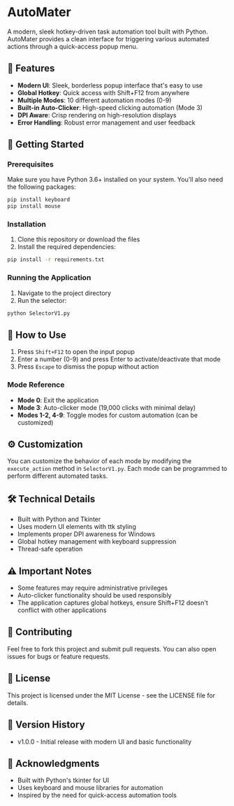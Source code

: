 # AutoMater

A modern, sleek hotkey-driven task automation tool built with Python. AutoMater provides a clean interface for triggering various automated actions through a quick-access popup menu.

## 🌟 Features

- **Modern UI**: Sleek, borderless popup interface that's easy to use
- **Global Hotkey**: Quick access with Shift+F12 from anywhere
- **Multiple Modes**: 10 different automation modes (0-9)
- **Built-in Auto-Clicker**: High-speed clicking automation (Mode 3)
- **DPI Aware**: Crisp rendering on high-resolution displays
- **Error Handling**: Robust error management and user feedback

## 🚀 Getting Started

### Prerequisites

Make sure you have Python 3.6+ installed on your system. You'll also need the following packages:

```bash
pip install keyboard
pip install mouse
```

### Installation

1. Clone this repository or download the files
2. Install the required dependencies:
```bash
pip install -r requirements.txt
```

### Running the Application

1. Navigate to the project directory
2. Run the selector:
```bash
python SelectorV1.py
```

## 📖 How to Use

1. Press `Shift+F12` to open the input popup
2. Enter a number (0-9) and press Enter to activate/deactivate that mode
3. Press `Escape` to dismiss the popup without action

### Mode Reference

- **Mode 0**: Exit the application
- **Mode 3**: Auto-clicker mode (19,000 clicks with minimal delay)
- **Modes 1-2, 4-9**: Toggle modes for custom automation (can be customized)

## ⚙️ Customization

You can customize the behavior of each mode by modifying the `execute_action` method in `SelectorV1.py`. Each mode can be programmed to perform different automated tasks.

## 🛠️ Technical Details

- Built with Python and Tkinter
- Uses modern UI elements with ttk styling
- Implements proper DPI awareness for Windows
- Global hotkey management with keyboard suppression
- Thread-safe operation

## ⚠️ Important Notes

- Some features may require administrative privileges
- Auto-clicker functionality should be used responsibly
- The application captures global hotkeys, ensure Shift+F12 doesn't conflict with other applications

## 🤝 Contributing

Feel free to fork this project and submit pull requests. You can also open issues for bugs or feature requests.

## 📜 License

This project is licensed under the MIT License - see the LICENSE file for details.

## 🔄 Version History

- v1.0.0 - Initial release with modern UI and basic functionality

## 🙏 Acknowledgments

- Built with Python's tkinter for UI
- Uses keyboard and mouse libraries for automation
- Inspired by the need for quick-access automation tools




